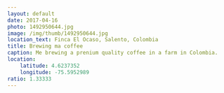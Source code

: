```yaml
---
layout: default
date: 2017-04-16
photo: 1492950644.jpg
image: /img/thumb/1492950644.jpg
location_text: Finca El Ocaso, Salento, Colombia
title: Brewing ma coffee
caption: Me brewing a prenium quality coffee in a farm in Colombia.
location:
    latitude: 4.6237352
    longitude: -75.5952989
ratio: 1.33333
---
```


